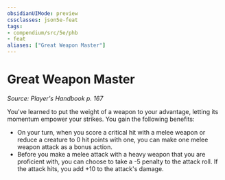 ```yaml
---
obsidianUIMode: preview
cssclasses: json5e-feat
tags:
- compendium/src/5e/phb
- feat
aliases: ["Great Weapon Master"]
---
```

# Great Weapon Master
*Source: Player's Handbook p. 167*  

You've learned to put the weight of a weapon to your advantage, letting its momentum empower your strikes. You gain the following benefits:

- On your turn, when you score a critical hit with a melee weapon or reduce a creature to 0 hit points with one, you can make one melee weapon attack as a bonus action.  
- Before you make a melee attack with a heavy weapon that you are proficient with, you can choose to take a -5 penalty to the attack roll. If the attack hits, you add +10 to the attack's damage.